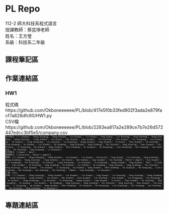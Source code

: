 # PL Repo
112-2 師大科技系程式語言  
授課教師：蔡芸琤老師  
姓名：王方瑩  
系級：科技系二年級  
## 課程筆記區  
## 作業連結區  
### HW1 
程式碼https://github.com/Okboneeeeee/PL/blob/417e5f0b33fed902f3ada2e879facf7a828dfc60/HW1.py  
CSV檔https://github.com/Okboneeeeee/PL/blob/2283ea817a2e289ce7b7e26d572447edcc3bf5e5/company.csv
![執行結果](https://github.com/Okboneeeeee/PL/blob/main/%E5%9F%B7%E8%A1%8C%E7%B5%90%E6%9E%9C(HW1).png?raw=true)


## 專題連結區  
